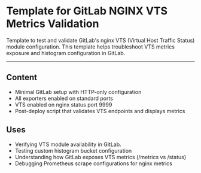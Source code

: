 # Template for GitLab NGINX VTS Metrics Validation

Template to test and validate GitLab's nginx VTS (Virtual Host
Traffic Status) module configuration. This template helps troubleshoot
VTS metrics exposure and histogram configuration in GitLab.

---

## Content
- Minimal GitLab setup with HTTP-only configuration
- All exporters enabled on standard ports
- VTS enabled on nginx status port 9999
- Post-deploy script that validates VTS endpoints and displays metrics

## Uses
- Verifying VTS module availability in GitLab. 
- Testing custom histogram bucket configuration
- Understanding how GitLab exposes VTS metrics (/metrics vs /status)
- Debugging Prometheus scrape configurations for nginx metrics
